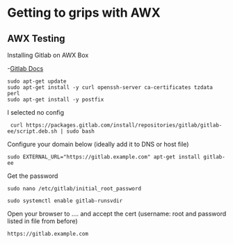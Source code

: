 # Getting to grips with AWX 
## AWX Testing

Installing Gitlab on AWX Box

-[Gitlab Docs](https://about.gitlab.com/install/#ubuntu)

    
    sudo apt-get update
    sudo apt-get install -y curl openssh-server ca-certificates tzdata perl
    sudo apt-get install -y postfix

I selected no config 


     curl https://packages.gitlab.com/install/repositories/gitlab/gitlab-ee/script.deb.sh | sudo bash

Configure your domain below (ideally add it to DNS or host file)

    sudo EXTERNAL_URL="https://gitlab.example.com" apt-get install gitlab-ee


Get the password 

    sudo nano /etc/gitlab/initial_root_password

    sudo systemctl enable gitlab-runsvdir

Open your browser to .... and accept the cert (username: root and password listed in file from before)

    https://gitlab.example.com